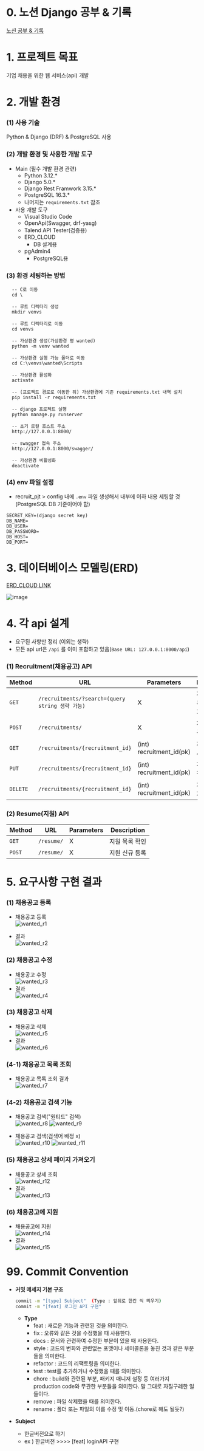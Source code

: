 # 0. 노션 Django 공부 & 기록
[노션 공부 & 기록](https://polyesterda.notion.site/mission-2232a7b3a6a044c4a90654555af0f8ac?pvs=4)

# 1. 프로젝트 목표
기업 채용을 위한 웹 서비스(api) 개발

# 2. 개발 환경
  ### (1) 사용 기술
  Python & Django (DRF) & PostgreSQL 사용

  ### (2) 개발 환경 및 사용한 개발 도구
  * Main (필수 개발 환경 관련)
    * Python 3.12.*
    * Django 5.0.*
    * Django Rest Framwork 3.15.*
    * PostgreSQL 16.3.*
    * 나머지는 `requirements.txt` 참조
  * 사용 개발 도구
    * Visual Studio Code
    * OpenApi(Swagger, drf-yasg)
    * Talend API Tester(검증용)
    * ERD_CLOUD
      * DB 설계용
    * pgAdmin4
      * PostgreSQL용
  ### (3) 환경 세팅하는 방법
  ```
    -- C로 이동
    cd \

    -- 루트 디렉터리 생성
    mkdir venvs

    -- 루트 디렉터리로 이동
    cd venvs

    -- 가상환경 생성(가상환경 명 wanted)
    python -m venv wanted

    -- 가상환경 실행 가능 폴더로 이동
    cd C:\venvs\wanted\Scripts

    -- 가상환경 활성화
    activate

    -- (프로젝트 경로로 이동한 뒤) 가상환경에 기존 requirements.txt 내역 설치
    pip install -r requirements.txt

    -- django 프로젝트 실행
    python manage.py runserver

    -- 초기 로컬 호스트 주소
    http://127.0.0.1:8000/

    -- swagger 접속 주소
    http://127.0.0.1:8000/swagger/

    -- 가상환경 비활성화
    deactivate
```
### (4) env 파일 설정
* recruit_pjt > config 내에 `.env` 파일 생성해서 내부에 이하 내용 세팅할 것 (PostgreSQL DB 기준이어야 함)
```
SECRET_KEY=(django secret key)
DB_NAME=
DB_USER=
DB_PASSWORD=
DB_HOST=
DB_PORT=
```
# 3. 데이터베이스 모델링(ERD)
[ERD_CLOUD LINK](https://www.erdcloud.com/d/FNPTxk8JjKRk7Razf)

![image](https://github.com/user-attachments/assets/a24bdd3a-3ba7-4b60-b524-8169af8c45a7)


# 4. 각 api 설계
* 요구된 사항만 정리 (이외는 생략)
* 모든 api url은 `/api` 를 이미 포함하고 있음(`Base URL: 127.0.0.1:8000/api`)
### (1) Recruitment(채용공고) API
| Method | URL | Parameters | Description |
|---------|---------|---------|---------|
| `GET` | `/recruitments/?search=(query string 생략 가능)` | X | 채용공고 목록 확인(검색 가능) |
| `POST` | `/recruitments/` | X | 채용공고 신규 등록 |
| `GET` | `/recruitments/{recruitment_id}` | (int) recruitment_id(pk) | 채용공고 상세 정보 확인 |
| `PUT` | `/recruitments/{recruitment_id}` | (int) recruitment_id(pk) | 채용공고 수정 |
| `DELETE` | `/recruitments/{recruitment_id}` | (int) recruitment_id(pk) | 채용 공고 삭제 |

### (2) Resume(지원) API
| Method | URL | Parameters | Description |
|---------|---------|---------|---------|
| `GET` | `/resume/` | X | 지원 목록 확인 |
| `POST` | `/resume/` | X | 지원 신규 등록 |

# 5. 요구사항 구현 결과
### (1) 채용공고 등록
* 채용공고 등록  
![wanted_r1](https://github.com/user-attachments/assets/0d4adb4d-bfa8-4216-a369-aafe343afe5b)

* 결과  
![wanted_r2](https://github.com/user-attachments/assets/ce0a5e2d-23aa-4ad5-a909-67f6a17ff3ab)

### (2) 채용공고 수정
* 채용공고 수정  
![wanted_r3](https://github.com/user-attachments/assets/9d36d93f-7efe-4066-bbf7-182de7f6101b)
* 결과  
![wanted_r4](https://github.com/user-attachments/assets/3aa6ca27-0c88-401c-8a22-69af43348ab4)

### (3) 채용공고 삭제
* 채용공고 삭제  
![wanted_r5](https://github.com/user-attachments/assets/2d4e9ae4-c4f6-4f87-bb7e-0278d5ecd06f)
* 결과  
![wanted_r6](https://github.com/user-attachments/assets/b4fbd570-409c-43e3-b062-244d93c86623)

### (4-1) 채용공고 목록 조회
* 채용공고 목록 조회 결과  
![wanted_r7](https://github.com/user-attachments/assets/8a5f98dc-bd53-4d57-a461-bd02191bfeaa)

### (4-2) 채용공고 검색 기능
* 채용공고 검색("원티드" 검색)  
![wanted_r8](https://github.com/user-attachments/assets/e81dcd52-c46a-4158-9526-8af863b9f3b8)
![wanted_r9](https://github.com/user-attachments/assets/7a068ee5-2dda-4d7e-b7dd-3cab00c9a584)

* 채용공고 검색(검색어 배정 x)  
![wanted_r10](https://github.com/user-attachments/assets/c69ea5c8-b1c1-4db9-bcb9-28fefb5c785a)
![wanted_r11](https://github.com/user-attachments/assets/87d6ec34-46b8-4654-8f27-3c261835d6f6)

### (5) 채용공고 상세 페이지 가져오기
* 채용공고 상세 조회  
![wanted_r12](https://github.com/user-attachments/assets/30ba66b8-4760-4e0a-92ab-46e55b6962d5)
* 결과  
![wanted_r13](https://github.com/user-attachments/assets/d8c76ea4-8e5f-4be2-98b4-41a7e619fdb7)

### (6) 채용공고에 지원 
* 채용공고에 지원  
![wanted_r14](https://github.com/user-attachments/assets/86ae8d08-e9ff-4015-9393-49ef04d561b8)
* 결과  
![wanted_r15](https://github.com/user-attachments/assets/1f16c367-a5ec-4b75-aa6d-63c42438cc56)

# 99. Commit Convention
- **커밋 메세지 기본 구조**
    
    ```bash
    commit -m "[type] Subject"  (Type : 앞뒤로 한칸 씩 띄우기)
    commit -m "[feat] 로그인 API 구현"
    ```
    
    - **Type**
        - feat : 새로운 기능과 관련된 것을 의미한다.
        - fix : 오류와 같은 것을 수정했을 때 사용한다.
        - docs : 문서와 관련하여 수정한 부분이 있을 때 사용한다.
        - style : 코드의 변화와 관련없는 포맷이나 세미콜론을 놓친 것과 같은 부분들을 의미한다.
        - refactor : 코드의 리팩토링을 의미한다.
        - test : test를 추가하거나 수정했을 때를 의미한다.
        - chore : build와 관련된 부분, 패키지 매니저 설정 등 여러가지 production code와 무관한 부분들을 의미한다. 말 그대로 자질구레한 일들이다.
        - remove : 파일 삭제했을 때를 의미한다.
        - rename : 폴더 또는 파일의 이름 수정 및 이동.(chore로 해도 될듯?)

- **Subject**
    - 한글버전으로 하기
    - ex )   한글버전 >>>> [feat] loginAPI 구현
        
